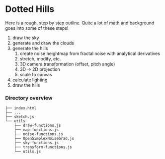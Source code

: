 # Dotted Hills

Here is a rough, step by step outline. Quite a lot of math and background goes into some of these steps!

1. draw the sky
2. generate and draw the clouds 
3. generate the hills
   1. create noise heightmap from fractal noise with analytical derivatives
   2. stretch, modify, etc.
   3. 3D camera transformation (offset, pitch angle)
   4. 3D -> 2D projection
   5. scale to canvas
4. calculate lighting
5. draw the hills

### Directory overview
```
├── index.html
├── ...
├── sketch.js
└── utils
    ├── draw-functions.js
    ├── map-functions.js
    ├── noise-functions.js
    ├── OpenSimplexNoiseGrad.js
    ├── sky-functions.js
    ├── transform-functions.js
    └── utils.js
```
